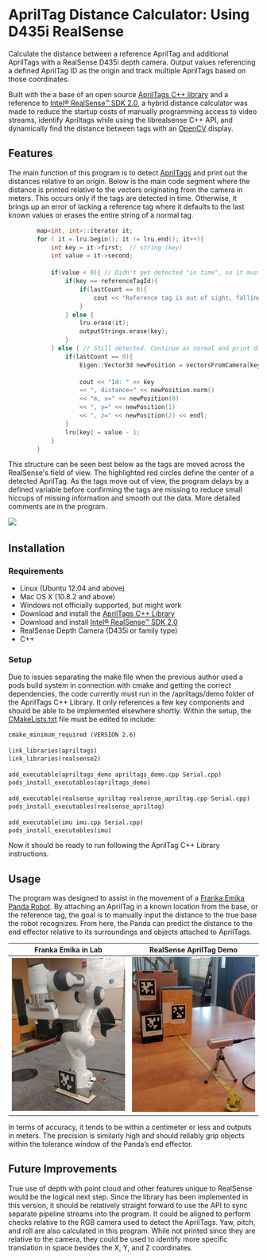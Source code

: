 # AprilTag Distance Calculator: Using D435i RealSense

Calculate the distance between a reference AprilTag and additional AprilTags with a RealSense D435i depth camera. Output values referencing a defined AprilTag ID as the origin and track multiple AprilTags based on those coordinates.

Built with the a base of an open source [AprilTags C++ library](https://people.csail.mit.edu/kaess/apriltags/) and a reference to [Intel® RealSense™ SDK 2.0](https://github.com/IntelRealSense/librealsense), a hybrid distance calculator was made to reduce the startup costs of manually programming access to video streams, identify Apriltags while using the librealsense C++ API, and dynamically find the distance between tags with an [OpenCV](https://opencv.org/) display.

## Features

The main function of this program is to detect [AprilTags](https://github.com/AprilRobotics/apriltag) and print out the distances relative to an origin. Below is the main code segment where the distance is printed relative to the vectors originating from the camera in meters. This occurs only if the tags are detected in time. Otherwise, it brings up an error of lacking a reference tag where it defaults to the last known values or erases the entire string of a normal tag.

```c++
        map<int, int>::iterator it;
        for ( it = lru.begin(); it != lru.end(); it++){
            int key = it->first;  // string (key)
            int value = it->second;

            if(value < 0){ // Didn't get detected "in time", so it must be gone
                if(key == referenceTagId){
                    if(lastCount == 0){
                        cout << "Reference tag is out of sight, falling back on last known value." << endl;
                    }
                } else {
                    lru.erase(it);
                    outputStrings.erase(key);
                }
            } else { // Still detected. Continue as normal and print difference in vector distance in meters
                if(lastCount == 0){ 
                    Eigen::Vector3d newPosition = vectorsFromCamera[key] - vectorsFromCamera[referenceTagId];

                    cout << "Id: " << key
                    << ", distance=" << newPosition.norm()
                    << "m, x=" << newPosition(0)
                    << ", y=" << newPosition(1)
                    << ", z=" << newPosition(2) << endl;
                }
                lru[key] = value - 1;
            }
        }
```

This structure can be seen best below as the tags are moved across the RealSense's field of view. The highlighted red circles define the center of a detected AprilTag. As the tags move out of view, the program delays by a defined variable before confirming the tags are missing to reduce small hiccups of missing information and smooth out the data. More detailed comments are in the program. 

![](Demo.gif)

## Installation

### Requirements

* Linux (Ubuntu 12.04 and above) 
* Mac OS X (10.8.2 and above) 
* Windows not officially supported, but might work
* Download and install the [AprilTags C++ Library](https://people.csail.mit.edu/kaess/apriltags/) 
* Download and install [Intel® RealSense™ SDK 2.0](https://github.com/IntelRealSense/librealsense)
* RealSense Depth Camera (D435i or family type)
* C++

### Setup

Due to issues separating the make file when the previous author used a pods build system in connection with cmake and getting the correct dependencies, the code currently must run in the /apriltags/demo folder of the AprilTags C++ Library. It only references a few key components and should be able to be implemented elsewhere shortly. Within the setup, the [CMakeLists.txt](https://bitbucket.org/kaess/apriltags/src/master/example/CMakeLists.txt) file must be edited to include:
```
cmake_minimum_required (VERSION 2.6)

link_libraries(apriltags)
link_libraries(realsense2)

add_executable(apriltags_demo apriltags_demo.cpp Serial.cpp)
pods_install_executables(apriltags_demo)

add_executable(realsense_apriltag realsense_apriltag.cpp Serial.cpp)
pods_install_executables(realsense_apriltag)

add_executable(imu imu.cpp Serial.cpp)
pods_install_executables(imu)

```
Now it should be ready to run following the AprilTag C++ Library instructions.

## Usage

The program was designed to assist in the movement of a [Franka Emika Panda Robot](https://www.franka.de/technology). By attaching an AprilTag in a known location from the base, or the reference tag, the goal is to manually input the distance to the true base the robot recognizes. From here, the Panda can predict the distance to the end effector relative to its surroundings and objects attached to AprilTags.

Franka Emika in Lab        |  RealSense AprilTag Demo
:-------------------------:|:-------------------------:
![](panda.jpg)             |  ![](realsensesize.jpg)

In terms of accuracy, it tends to be within a centimeter or less and outputs in meters. The precision is similarly high and should reliably grip objects within the tolerance window of the Panda’s end effector.

## Future Improvements

True use of depth with point cloud and other features unique to RealSense would be the logical next step. Since the library has been implemented in this version, it should be relatively straight forward to use the API to sync separate pipeline streams into the program. It could be aligned to perform checks relative to the RGB camera used to detect the AprilTags. Yaw, pitch, and roll are also calculated in this program. While not printed since they are relative to the camera, they could be used to identify more specific translation in space besides the X, Y, and Z coordinates.

